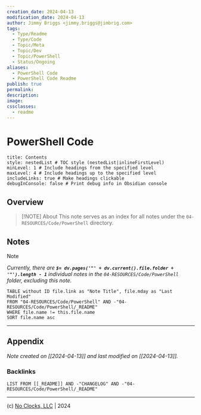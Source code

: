 ```yaml
---
creation_date: 2024-04-13
modification_date: 2024-04-13
author: Jimmy Briggs <jimmy.briggs@jimbrig.com>
tags:
  - Type/Readme
  - Type/Code
  - Topic/Meta
  - Topic/Dev
  - Topic/PowerShell
  - Status/Ongoing
aliases:
  - PowerShell Code
  - PowerShell Code Readme
publish: true
permalink:
description:
image:
cssclasses:
  - readme
---
```



# PowerShell Code

```table-of-contents
title: Contents 
style: nestedList # TOC style (nestedList|inlineFirstLevel)
minLevel: 1 # Include headings from the specified level
maxLevel: 4 # Include headings up to the specified level
includeLinks: true # Make headings clickable
debugInConsole: false # Print debug info in Obsidian console
```

## Overview

> [!NOTE] About
> This note serves as an index for all notes under the `04-RESOURCES/Code/PowerShell` directory.

## Notes

> [!NOTE]
> *Currently, there are **`$= dv.pages('"' + dv.current().file.folder + '"').length - 1`**  individual notes in the `04-RESOURCES/Code/PowerShell` folder, excluding this note.*

```dataview
TABLE without ID file.link as "Note Title", file.mday as "Last Modified"
FROM "04-RESOURCES/Code/PowerShell" AND -"04-RESOURCES/Code/PowerShell/_README"
WHERE file.name != this.file.name
SORT file.name asc
```

***

## Appendix

*Note created on [[2024-04-13]] and last modified on [[2024-04-13]].*

### Backlinks

```dataview
LIST FROM [[_README]] AND -"CHANGELOG" AND -"04-RESOURCES/Code/PowerShell/_README"
```

***

(c) [No Clocks, LLC](https://github.com/noclocks) | 2024